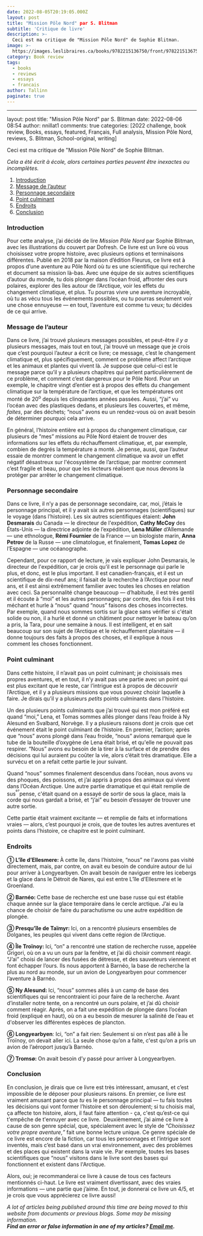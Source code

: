 ```yaml
---
date: 2022-08-05T20:19:05.000Z
layout: post
title: "Mission Pôle Nord" par S. Blitman
subtitle: 'Critique de livre'
description: >-
  Ceci est ma critique de "Mission Pôle Nord" de Sophie Blitman.
image: >-
  https://images.leslibraires.ca/books/9782215136750/front/9782215136750_large.jpg
category: Book review
tags:
  - books
  - reviews
  - essays
  - francais
author: Tallinn
paginate: true
---
```


---
layout: post
title: "Mission Pôle Nord" par S. Blitman
date: 2022-08-06 08:54
author: nnillat1
comments: true
categories: [2022 challenge, book review, Books, essays, featured, Français, Full analysis, Mission Pôle Nord, reviews, S. Blitman, School-original, writing]

<!-- wp:paragraph -->
<p>Ceci est ma critique de "Mission Pôle Nord" de Sophie Blitman.</p>
<!-- /wp:paragraph -->

<!-- wp:more -->
<!--more-->
<!-- /wp:more -->

<!-- wp:paragraph -->
<p><em>Cela a été écrit à école, alors certaines parties peuvent être inexactes ou incomplètes.</em></p>
<!-- /wp:paragraph -->

<!-- wp:table-of-contents {"headings":[{"content":"Introduction","level":3,"link":"https://nnillathub.wordpress.com/2022/08/06/critique-de-livre-mission-pole-nord-par-s-blitman/#introduction"},{"content":"Message de l’auteur","level":3,"link":"https://nnillathub.wordpress.com/2022/08/06/critique-de-livre-mission-pole-nord-par-s-blitman/#message-de-l-auteur"},{"content":"Personnage secondaire","level":3,"link":"https://nnillathub.wordpress.com/2022/08/06/critique-de-livre-mission-pole-nord-par-s-blitman/#personnage-secondaire"},{"content":"Point culminant","level":3,"link":"https://nnillathub.wordpress.com/2022/08/06/critique-de-livre-mission-pole-nord-par-s-blitman/#point-culminant"},{"content":"Endroits","level":3,"link":"https://nnillathub.wordpress.com/2022/08/06/critique-de-livre-mission-pole-nord-par-s-blitman/#endroits"},{"content":"Conclusion","level":3,"link":"https://nnillathub.wordpress.com/2022/08/06/critique-de-livre-mission-pole-nord-par-s-blitman/#conclusion"}]} -->
<ol><li><a class="wp-block-table-of-contents__entry" href="https://nnillathub.wordpress.com/2022/08/06/critique-de-livre-mission-pole-nord-par-s-blitman/#introduction">Introduction</a></li><li><a class="wp-block-table-of-contents__entry" href="https://nnillathub.wordpress.com/2022/08/06/critique-de-livre-mission-pole-nord-par-s-blitman/#message-de-l-auteur">Message de l’auteur</a></li><li><a class="wp-block-table-of-contents__entry" href="https://nnillathub.wordpress.com/2022/08/06/critique-de-livre-mission-pole-nord-par-s-blitman/#personnage-secondaire">Personnage secondaire</a></li><li><a class="wp-block-table-of-contents__entry" href="https://nnillathub.wordpress.com/2022/08/06/critique-de-livre-mission-pole-nord-par-s-blitman/#point-culminant">Point culminant</a></li><li><a class="wp-block-table-of-contents__entry" href="https://nnillathub.wordpress.com/2022/08/06/critique-de-livre-mission-pole-nord-par-s-blitman/#endroits">Endroits</a></li><li><a class="wp-block-table-of-contents__entry" href="https://nnillathub.wordpress.com/2022/08/06/critique-de-livre-mission-pole-nord-par-s-blitman/#conclusion">Conclusion</a></li></ol>
<!-- /wp:table-of-contents -->

<!-- wp:heading {"level":3} -->
<h3 id="introduction"><strong>Introduction</strong></h3>
<!-- /wp:heading -->

<!-- wp:paragraph -->
<p>Pour cette analyse, j’ai décidé de lire <em>Mission Pôle Nord </em>par Sophie Blitman, avec les illustrations du couvert par Dofresh. Ce livre est un livre où vous choisissez votre propre histoire, avec plusieurs options et terminaisons différentes. Publié en 2018 par la maison d’édition Fleurus, ce livre est à propos d’une aventure au Pôle Nord où <em>tu</em> es une scientifique qui recherche et document sa mission là-bas. Avec une équipe de six autres scientifiques d’autour du monde, tu dois plonger dans l’océan froid, affronter des ours polaires, explorer des îles autour de l’Arctique, voir les effets du changement climatique, et plus. Tu pourras vivre une aventure incroyable, où tu as vécu tous les événements possibles, ou tu pourras seulement voir une chose ennuyeuse — en tout, l’aventure est comme tu veux; tu décides de ce qui arrive.</p>
<!-- /wp:paragraph -->

<!-- wp:heading {"level":3} -->
<h3 id="message-de-l-auteur"><strong>Message de l’auteur</strong></h3>
<!-- /wp:heading -->

<!-- wp:paragraph -->
<p>Dans ce livre, j’ai trouvé plusieurs messages possibles, et peut-être <em>il y a </em>plusieurs messages, mais tout en tout, j’ai trouvé un message que je crois que c’est pourquoi l’auteur a écrit ce livre; ce message, c’est le changement climatique et, plus spécifiquement, comment ce problème affect l’arctique et les animaux et plantes qui vivent là. Je suppose que celui-ci est le message parce qu’il y a plusieurs chapitres qui parlent particulièrement de ce problème, et comment c’est dangereux pour le Pôle Nord. Pour un exemple, le chapitre vingt d’entier est à propos des effets du changement climatique sur la température de l’arctique, et que les températures ont monté de 20<sup>o</sup> depuis les clinquantes années passées. Aussi, “j’ai” vu l’océan avec des plastiques dedans, et plusieurs îles couvertes, et même, <em>faites</em>, par des déchets; “nous” avons eu un rendez-vous où on avait besoin de déterminer pourquoi cela arrive.&nbsp;</p>
<!-- /wp:paragraph -->

<!-- wp:paragraph -->
<p>En général, l’histoire entière est à propos du changement climatique, car plusieurs de “mes” missions au Pôle Nord étaient de trouver des informations sur les effets du réchauffement climatique, et, par exemple, combien de degrés la température a monté. Je pense, aussi, que l’auteur essaie de montrer comment le changement climatique va avoir un effet négatif désastreux sur l'écosystème de l’arctique; par montrer comment c’est fragile et beau, pour que les lecteurs réalisent que nous devons la protéger par arrêter le changement climatique. &nbsp;</p>
<!-- /wp:paragraph -->

<!-- wp:heading {"level":3} -->
<h3 id="personnage-secondaire">Personnage secondaire</h3>
<!-- /wp:heading -->

<!-- wp:paragraph -->
<p>Dans ce livre, il n’y a pas de personnage secondaire, car, moi, j’étais le personnage principal, et il y avait six autres personnages (scientifiques) sur le voyage (dans l’histoire). Les six autres scientifiques étaient: <strong>John Desmarais</strong> du Canada — le directeur de l'expédition, <strong>Cathy McCoy</strong> des États-Unis — la directrice adjointe de l’expédition, <strong>Lena Müller</strong> d’Allemande — une ethnologue, <strong>Rémi Fournier</strong> de la France — un biologiste marin, <strong>Anna Petrov</strong> de la Russe — une climatologue, et finalement, <strong>Tomas Lopez</strong> de l’Espagne — une océanographe.</p>
<!-- /wp:paragraph -->

<!-- wp:paragraph -->
<p>Cependant, pour ce rapport de lecture, je vais expliquer John Desmarais, le directeur de l'expédition, car je crois qu’il est le personnage qui parle le plus, et donc, est le plus important. Il est canadien-français, et il est un scientifique de dix-neuf ans; il faisait de la recherche à l’Arctique pour neuf ans, et il est ainsi extrêmement familier avec toutes les choses en relation avec ceci. Sa personnalité change beaucoup — d’habitude, il est très gentil et il écoute à “moi” et les autres personnages; par contre, des fois il est très méchant et hurle à “nous” quand “nous” faisons des choses incorrectes. Par exemple, quand nous sommes sortis sur la glace sans vérifier si c'était solide ou non, il a hurlé et donné un châtiment pour nettoyer le bateau qu’on a pris, la Tara, pour une semaine à nous. Il est intelligent, et en sait beaucoup sur son sujet de l’Arctique et le réchauffement planétaire — il donne toujours des faits à propos des choses, et il explique à nous comment les choses fonctionnent.&nbsp;</p>
<!-- /wp:paragraph -->

<!-- wp:heading {"level":3} -->
<h3 id="point-culminant"><strong>Point culminant</strong></h3>
<!-- /wp:heading -->

<!-- wp:paragraph -->
<p>Dans cette histoire, il n’avait pas un point culminant; je choisissais mes propres aventures, et en tout, il n’y avait pas une partie avec un point qui est plus excitant que le reste, car l’intrigue est à propos de découvrir l’Arctique, et il y a plusieurs missions que vous pouvez choisir laquelle à faire. Je dirais qu’il y a plusieurs <em>petits</em> points culminants dans l'histoire.</p>
<!-- /wp:paragraph -->

<!-- wp:paragraph -->
<p>Un des plusieurs points culminants que j’ai trouvé qui est mon préféré est quand “moi,” Lena, et Tomas sommes allés plonger dans l’eau froide à Ny Alesund en Svalbard, Norvège. Il y a plusieurs raisons dont je crois que cet événement était le point culminant de l’histoire. En premier, l’action; après que “nous” avons plongé dans l’eau froide, “nous” avions remarqué que le tube de la bouteille d’oxygène de Lena était brisé, et qu'elle ne pouvait pas respirer. “Nous” avons eu besoin de la tirer à la surface et de prendre des décisions qui lui auraient pu coûter la vie, alors c’était très dramatique. Elle a survécu et on a refait cette partie le jour suivant.&nbsp;</p>
<!-- /wp:paragraph -->

<!-- wp:paragraph -->
<p>Quand “nous” sommes finalement descendus dans l’océan, nous avons vu des phoques, des poissons, et j’ai appris à propos des animaux qui vivent dans l’Océan Arctique. Une autre partie dramatique et qui était remplie de sus<sup>⁰⁷</sup>pense, c'était quand on a essayé de sortir de sous la glace, mais la corde qui nous gardait a brisé, et “j’ai” eu besoin d’essayer de trouver une autre sortie.</p>
<!-- /wp:paragraph -->

<!-- wp:paragraph -->
<p>Cette partie était vraiment excitante — et remplie de faits et informations vraies — alors, c’est pourquoi je crois, que de toutes les autres aventures et points dans l’histoire, ce chapitre est le point culminant.</p>
<!-- /wp:paragraph -->

<!-- wp:heading {"level":3} -->
<h3 id="endroits"><strong>Endroits</strong></h3>
<!-- /wp:heading -->

<!-- wp:paragraph -->
<p><strong>① L’île d’Ellesmere: </strong>À cette île, dans l’histoire, “nous” ne l'avons pas visité directement, mais, par contre, on avait eu besoin de conduire autour de lui pour arriver à Longyearbyen. On avait besoin de naviguer entre les icebergs et la glace dans le Détroit de Nares, qui est entre L’île d’Ellesmere et le Groenland.</p>
<!-- /wp:paragraph -->

<!-- wp:paragraph -->
<p><strong>② Barnéo: </strong>Cette base de recherche est une base russe qui est établie chaque année sur la glace temporaire dans le cercle arctique. J’ai eu la chance de choisir de faire du parachutisme ou une autre expédition de plongée.</p>
<!-- /wp:paragraph -->

<!-- wp:paragraph -->
<p><strong>③ Presqu’île de Taïmyr: </strong>Ici, on a rencontré plusieurs ensembles de Dolganes, les peuples qui vivent dans cette région de l’Arctique.</p>
<!-- /wp:paragraph -->

<!-- wp:paragraph -->
<p><strong>④ Île Troïnoy: </strong>Ici, “on” a rencontré une station de recherche russe, appelée Grigori, où on a vu un ours par la fenêtre, et j’ai dû choisir comment réagir. “J’ai” choisi de lancer des fusées de détresse, et des sauveteurs viennent et font échapper l’ours. Ils nous apportent à Barnéo, la base de recherche la plus au nord au monde, sur un avion de Longyearbyen pour commencer l’aventure à Barnéo.</p>
<!-- /wp:paragraph -->

<!-- wp:paragraph -->
<p><strong>⑤ Ny Alesund: </strong>Ici, “nous” sommes allés à un camp de base des scientifiques qui se rencontraient ici pour faire de la recherche. Avant d’installer notre tente, on a rencontré un ours polaire, et j’ai dû choisir comment réagir. Après, on a fait une expédition de plongée dans l’océan froid (expliqué en haut), où on a eu besoin de mesurer la salinité de l’eau et d'observer les différentes espèces de plancton.</p>
<!-- /wp:paragraph -->

<!-- wp:paragraph -->
<p><strong>⑥ Longyearbyen</strong>: Ici, “on” a fait rien: Seulement si on n’est pas allé à Île Troïnoy, on devait aller ici. La seule chose qu’on a faite, c'est qu’on a pris un avion de l’aéroport jusqu’à Barnéo.</p>
<!-- /wp:paragraph -->

<!-- wp:paragraph -->
<p><strong>⑦ Troms</strong><strong>ø: </strong>On avait besoin d’y passé pour arriver à Longyearbyen.</p>
<!-- /wp:paragraph -->

<!-- wp:heading {"level":3} -->
<h3 id="conclusion">Conclusion</h3>
<!-- /wp:heading -->

<!-- wp:paragraph -->
<p>En conclusion, je dirais que ce livre est très intéressant, amusant, et c’est impossible de le déposer pour plusieurs raisons. En premier, ce livre est vraiment amusant parce que <em>tu </em>es le personnage principal — tu fais toutes les décisions qui vont former l’histoire et son déroulement; si tu choisis mal, ça affecte ton histoire, alors, il faut faire attention - ça, c'est qu’est-ce qui t'empêche de t'ennuyer avec ce livre.&nbsp; Deuxièmement, j’ai aimé ce livre à cause de son genre spécial, que, spécialement avec le style de “<em>Choisissez votre propre aventure</em>,<em>” </em>fait une bonne lecture unique. Ce genre spéciale de ce livre est encore de la fiction, car tous les personnages et l’intrigue sont inventés, mais c’est basé dans un vrai environnement, avec des problèmes et des places qui existent dans la vraie vie. Par exemple, toutes les bases scientifiques que “nous” visitons dans le livre sont des bases qui fonctionnent et existent dans l'Arctique.</p>
<!-- /wp:paragraph -->

<!-- wp:paragraph -->
<p>Alors, oui; je recommanderai ce livre à cause de tous ces facteurs mentionnés ci-haut. Le livre est vraiment divertissant, avec des vraies informations — une partie que j’aime. En tout, je donnerai ce livre un 4/5, et je crois que vous apprécierez ce livre aussi!</p>
<!-- /wp:paragraph -->

<!-- wp:paragraph -->
<p><em>A lot of articles being published around this time are being moved to this website from documents or previous blogs. Some may be missing information.</em><br><em><strong>Find an error or false information in one of my articles? <a href="mailto:nnillatblog@gmail.com">Email me</a>.</strong></em></p>
<!-- /wp:paragraph -->
